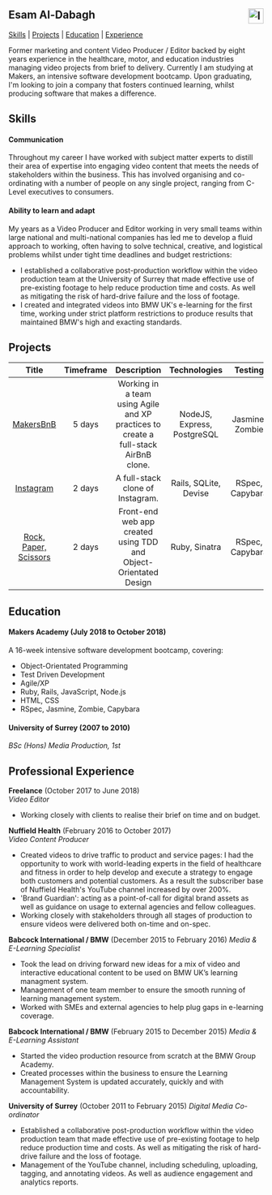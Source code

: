 ## Esam Al-Dabagh  <a href="https://www.linkedin.com/in/esamaldabagh"> <img src="https://cdn1.iconfinder.com/data/icons/logotypes/32/square-linkedin-512.png" height="30" alt="linkedin" align="right"></a>

[Skills](#Skills) | [Projects](#Projects) | [Education](#Education) | [Experience](#Professional-Experience)

Former marketing and content Video Producer / Editor backed by eight years experience in the healthcare, motor, and education industries managing video projects from brief to delivery. Currently I am studying at Makers, an intensive software development bootcamp. Upon graduating, I'm looking to join a company that fosters continued learning, whilst producing software that makes a difference.

## Skills

#### Communication

Throughout my career I have worked with subject matter experts to distill their area of expertise into engaging video content that meets the needs of stakeholders within the business. This has involved organising and co-ordinating with a number of people on any single project, ranging from C-Level executives to consumers. 

#### Ability to learn and adapt

My years as a Video Producer and Editor working in very small teams within large national and multi-national companies has led me to develop a fluid approach to working, often having to solve technical, creative, and logistical problems whilst under tight time deadlines and budget restrictions: 

- I established a collaborative post-production workflow within the video production team at the University of Surrey that made effective use of pre-existing footage to help reduce production time and costs. As well as mitigating the risk of hard-drive failure and the loss of footage. 
- I created and integrated videos into BMW UK's e-learning for the first time, working under strict platform restrictions to produce results that maintained BMW's high and exacting standards. 

## Projects
| Title | Timeframe | Description | Technologies | Testing |
| :---: | :-------: | :-----------: | :------------: | :------: |
[MakersBnB](https://github.com/DaveLawes/MakersBnB)| 5 days | Working in a team using Agile and XP practices to create a full-stack AirBnB clone. | NodeJS, Express, PostgreSQL | Jasmine, Zombie |
[Instagram](https://github.com/EsamAl-Dabagh/instagram-challenge) | 2 days | A full-stack clone of Instagram. | Rails, SQLite, Devise | RSpec, Capybara |
[Rock, Paper, Scissors](https://github.com/EsamAl-Dabagh/rps-challenge) | 2 days | Front-end web app created using TDD and Object-Orientated Design | Ruby, Sinatra | RSpec, Capybara | 

## Education

#### Makers Academy (July 2018 to October 2018)

A 16-week intensive software development bootcamp, covering:

- Object-Orientated Programming
- Test Driven Development
- Agile/XP
- Ruby, Rails, JavaScript, Node.js
- HTML, CSS
- RSpec, Jasmine, Zombie, Capybara

#### University of Surrey (2007 to 2010)
*BSc (Hons) Media Production, 1st*

## Professional Experience

**Freelance** (October 2017 to June 2018)    
*Video Editor*
* Working closely with clients to realise their brief on time and on budget. 

**Nuffield Health** (February 2016 to October 2017)   
*Video Content Producer*
* Created videos to drive traffic to product and service pages: I had the opportunity to work with world-leading experts in the field of healthcare and fitness in order to help develop and execute a strategy to engage both customers and potential customers. As a result the subscriber base of Nuffield Health's YouTube channel increased by over 200%. 
* 'Brand Guardian': acting as a point-of-call for digital brand assets as well as guidance on usage to external agencies and fellow colleagues.
* Working closely with stakeholders through all stages of production to ensure videos were delivered both on-time and on-spec.  

**Babcock International / BMW** (December 2015 to February 2016)
*Media & E-Learning Specialist*
* Took the lead on driving forward new ideas for a mix of video and interactive educational content to be used on BMW UK’s learning managment system. 
* Management of one team member to ensure the smooth running of learning management system. 
* Worked with SMEs and external agencies to help plug gaps in e-learning coverage. 

**Babcock International / BMW** (February 2015 to December 2015)
*Media & E-Learning Assistant*
* Started the video production resource from scratch at the BMW Group Academy.
* Created processes within the business to ensure the Learning Management System is updated accurately, quickly and with accountability. 

**University of Surrey** (October 2011 to February 2015)
*Digital Media Co-ordinator*
* Established a collaborative post-production workflow within the video production team that made effective use of pre-existing footage to help reduce production time and costs. As well as mitigating the risk of hard-drive failure and the loss of footage. 
* Management of the YouTube channel, including scheduling, uploading, tagging, and annotating videos. As well as audience engagement and analytics reports.
